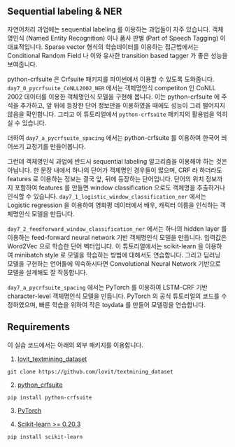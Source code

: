 ## Sequential labeling & NER

자연어처리 과업에는 sequential labeling 를 이용하는 과업들이 자주 있습니다. 객체명인식 (Named Entity Recognition) 이나 품사 판별 (Part of Speech Tagging) 이 대표적입니다. Sparse vector 형식의 학습데이터를 이용하는 접근법에서는 Conditional Random Field 나 이와 유사한 transition based tagger 가 좋은 성능을 보여줍니다.

python-crfsuite 은 Crfsuite 패키지를 파이썬에서 이용할 수 있도록 도와줍니다. `day7_0_pycrfsuite_CoNLL2002_NER` 에서는 객체명인식 competiton 인 CoNLL 2002 데이터를 이용한 객체명인식 모델을 구현해 봅니다. 이는 python-crfsuite 에 주석을 추가하고, 앞 뒤에 등장한 단어 정보만을 이용하였을 때에도 성능이 그리 떨어지지 않음을 확인합니다. 그리고 이 튜토리얼에서 `python-crfsuite` 패키지의 활용법을 익히실 수 있습니다.

더하여 `day7_a_pycrfsuite_spacing` 에서는 python-crfsuite 를 이용하여 한국어 띄어쓰기 교정기를 만들어봅니다.

그런데 객체명인식 과업에 반드시 sequential labeling 알고리즘을 이용해야 하는 것은 아닙니다. 한 문장 내에서 하나의 단어가 객체명인 경우들이 많으며, CRF 라 하더라도 features 로 이용하는 정보는 결국 앞, 뒤에 등장하는 단어입니다. 단어의 위치 정보까지 포함하여 features 를 만들면 window classification 으로도 객체명을 추출하거나 인식할 수 있습니다. `day7_1_logistic_window_classification_ner` 에서는 Logistic regression 을 이용하여 영화평 데이터에서 배우, 캐릭터 이름을 인식하는 객체명인식 모델을 만듭니다.

`day7_2_feedforward_window_classification_ner` 에서는 하나의 hidden layer 를 이용하는 feed-forward neural network 기반 객체명인식 모델을 만듭니다. 입력값은 Word2Vec 으로 학습한 단어 벡터입니다. 이 튜토리얼에서는 scikit-learn 을 이용하여 minibatch style 로 모델을 학습하는 방법에 대해서도 연습합니다. 그리고 딥러닝 모델을 구현하는 언어들에 익숙하시다면 Convolutional Neural Network 기반으로 모델을 설계해도 잘 작동합니다.

`day7_a_pycrfsuite_spacing` 에서는 PyTorch 를 이용하여 LSTM-CRF 기반 character-level 객체명인식 모델을 만듭니다. PyTorch 의 공식 튜토리얼의 코드를 수정하였으며, 빠른 학습을 위하여 작은 toydata 를 만들어 모델링을 연습합니다.

## Requirements

이 실습 코드에서는 아래의 외부 패키지를 이용합니다.

1. [lovit_textmining_dataset](https://github.com/lovit/textmining_dataset)

```
git clone https://github.com/lovit/textmining_dataset
```

2. [python_crfsuite](https://github.com/scrapinghub/python-crfsuite)

```
pip install python-crfsuite
```

3. [PyTorch](https://pytorch.org/)

4. [Scikit-learn >= 0.20.3](https://scikit-learn.org/)

```
pip install scikit-learn
```
